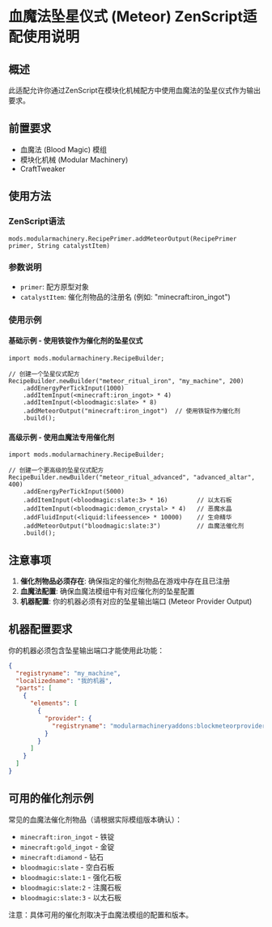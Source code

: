 # 血魔法坠星仪式 (Meteor) ZenScript适配使用说明

## 概述
此适配允许你通过ZenScript在模块化机械配方中使用血魔法的坠星仪式作为输出要求。

## 前置要求
- 血魔法 (Blood Magic) 模组
- 模块化机械 (Modular Machinery)
- CraftTweaker

## 使用方法

### ZenScript语法
```zenscript
mods.modularmachinery.RecipePrimer.addMeteorOutput(RecipePrimer primer, String catalystItem)
```

### 参数说明
- `primer`: 配方原型对象
- `catalystItem`: 催化剂物品的注册名 (例如: "minecraft:iron_ingot")

### 使用示例

#### 基础示例 - 使用铁锭作为催化剂的坠星仪式
```zenscript
import mods.modularmachinery.RecipeBuilder;

// 创建一个坠星仪式配方
RecipeBuilder.newBuilder("meteor_ritual_iron", "my_machine", 200)
    .addEnergyPerTickInput(1000)
    .addItemInput(<minecraft:iron_ingot> * 4)
    .addItemInput(<bloodmagic:slate> * 8)
    .addMeteorOutput("minecraft:iron_ingot")  // 使用铁锭作为催化剂
    .build();
```

#### 高级示例 - 使用血魔法专用催化剂
```zenscript
import mods.modularmachinery.RecipeBuilder;

// 创建一个更高级的坠星仪式配方
RecipeBuilder.newBuilder("meteor_ritual_advanced", "advanced_altar", 400)
    .addEnergyPerTickInput(5000)
    .addItemInput(<bloodmagic:slate:3> * 16)        // 以太石板
    .addItemInput(<bloodmagic:demon_crystal> * 4)   // 恶魔水晶
    .addFluidInput(<liquid:lifeessence> * 10000)    // 生命精华
    .addMeteorOutput("bloodmagic:slate:3")          // 血魔法催化剂
    .build();
```

## 注意事项

1. **催化剂物品必须存在**: 确保指定的催化剂物品在游戏中存在且已注册
2. **血魔法配置**: 确保血魔法模组中有对应催化剂的坠星配置
3. **机器配置**: 你的机器必须有对应的坠星输出端口 (Meteor Provider Output)

## 机器配置要求

你的机器必须包含坠星输出端口才能使用此功能：

```json
{
  "registryname": "my_machine",
  "localizedname": "我的机器",
  "parts": [
    {
      "elements": [
        {
          "provider": {
            "registryname": "modularmachineryaddons:blockmeteorprovideroutput"
          }
        }
      ]
    }
  ]
}
```

## 可用的催化剂示例

常见的血魔法催化剂物品（请根据实际模组版本确认）：
- `minecraft:iron_ingot` - 铁锭
- `minecraft:gold_ingot` - 金锭  
- `minecraft:diamond` - 钻石
- `bloodmagic:slate` - 空白石板
- `bloodmagic:slate:1` - 强化石板
- `bloodmagic:slate:2` - 注魔石板
- `bloodmagic:slate:3` - 以太石板

注意：具体可用的催化剂取决于血魔法模组的配置和版本。
